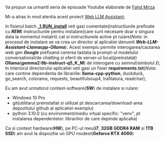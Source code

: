 Va propun sa urmariti seria de episoade Youtube elaborate de [Fahd Mirza](https://www.youtube.com/results?search_query=Fahd+Mirza+AI)

Mi-a atras in mod atentia acest proiect [Web LLM Assistant](https://www.youtube.com/watch?v=txflvGG_hIc); 

In fisierul batch [**_1.RUN_install**](https://github.com/stefanache/MFP-ANAF-RO/blob/main/python/Fahd_Mirza_A%20I/_1.RUN_install.bat) veti gasi comentate(instructiunile prefixate cu ***REM***) instructiunile pentru instalare(care sunt necesare doar o singura data la momentul instalrii) cat si instructiunele active pt rulare(*Nota*: in procesul de instalare se va crea un director al aplicatiei denumit ***Web-LLM-Assistant-Llamacpp-Ollama***). Acest exemplu permite interogarea/cautarea web gen ***Google*** prefixand cererea tastata la prompt-ul modelului conversational/de chatting si oferit de server-ul local(preinstalat) **Ollama**(**gemma2:9b-instruct-q5_K_M**) de interogare cu semnul/simbolul **/**); In interiorul directorului aplicatiei veti gasi un fisier **requirements.txt**(*Nota*: care contine dependenta de librariile: **llama-cpp-python**, duckduck, go_search, colorama, requests, beautifulsoup4, trafilatura, readchar);

Eu am avut urmatorul context-software(**SW**) de instalare si rulare:

- Windows 10 Pro
- git(utilitarul preinstatlat si utilizat pt descarcarea/download-area depozitului github al aplicatiei-exemplu)
- python 3.10.0 (cu environment/mediu vrtual specific: "venv", pt instalarea dependentelor: librariilor de care depinde aplicatia)

Ca si context hardware(**HW**), pe PC-ul meu(**i7**, **32GB GDDR4 RAM** si **1TB SSD**) am avut la dispozitie un GPU modest(**Geforce RTX 4060**)
  

